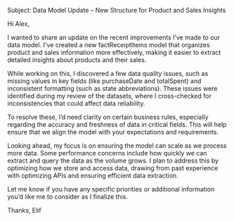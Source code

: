 
Subject: Data Model Update – New Structure for Product and Sales Insights

Hi Alex,

I wanted to share an update on the recent improvements I’ve made to our data model. I've created a new factReceiptItems model that organizes product and sales information more effectively, making it easier to extract detailed insights about products and their sales.

While working on this, I discovered a few data quality issues, such as missing values in key fields (like purchaseDate and totalSpent) and inconsistent formatting (such as state abbreviations). These issues were identified during my review of the datasets, where I cross-checked for inconsistencies that could affect data reliability.

To resolve these, I’d need clarity on certain business rules, especially regarding the accuracy and freshness of data in critical fields. This will help ensure that we align the model with your expectations and requirements.

Looking ahead, my focus is on ensuring the model can scale as we process more data. Some performance concerns include how quickly we can extract and query the data as the volume grows. I plan to address this by optimizing how we store and access data, drawing from past experience with optimizing APIs and ensuring efficient data extraction.

Let me know if you have any specific priorities or additional information you’d like me to consider as I finalize this.

Thanks,
Elif
